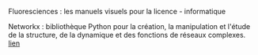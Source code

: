 Fluoresciences : les manuels visuels pour la licence - informatique

Networkx : bibliothèque Python pour la création, la manipulation et l'étude de la structure, de la dynamique et des fonctions de réseaux complexes. [lien](https://mmorancey.perso.math.cnrs.fr/TutorielPython_NetworkX.html)